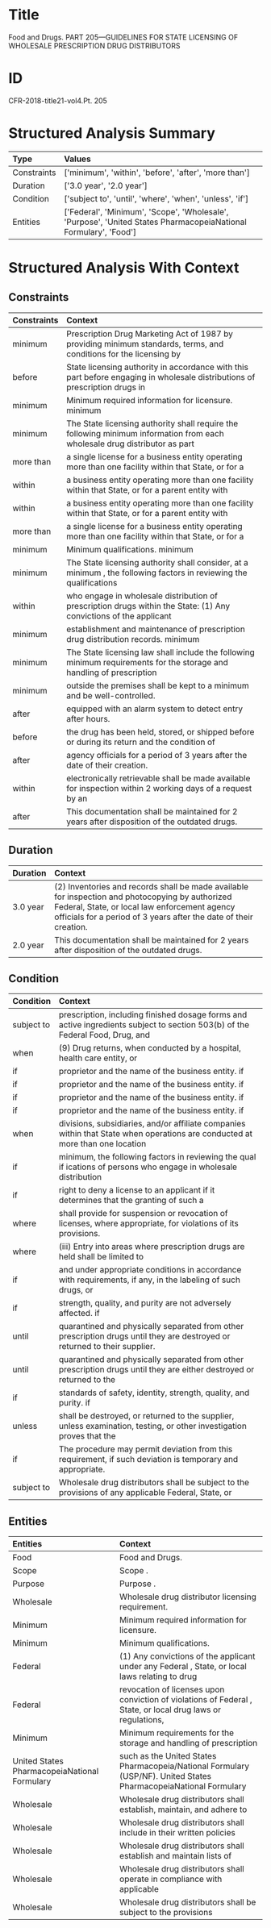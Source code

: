 # Title

 Food and Drugs. PART 205—GUIDELINES FOR STATE LICENSING OF WHOLESALE PRESCRIPTION DRUG DISTRIBUTORS


# ID

 CFR-2018-title21-vol4.Pt. 205


# Structured Analysis Summary

| Type        | Values                                                                                                          |
|:------------|:----------------------------------------------------------------------------------------------------------------|
| Constraints | ['minimum', 'within', 'before', 'after', 'more than']                                                           |
| Duration    | ['3.0 year', '2.0 year']                                                                                        |
| Condition   | ['subject to', 'until', 'where', 'when', 'unless', 'if']                                                        |
| Entities    | ['Federal', 'Minimum', 'Scope', 'Wholesale', 'Purpose', 'United States PharmacopeiaNational Formulary', 'Food'] |


# Structured Analysis With Context

 


## Constraints

| Constraints   | Context                                                                                                                    |
|:--------------|:---------------------------------------------------------------------------------------------------------------------------|
| minimum       | Prescription Drug Marketing Act of 1987 by providing minimum standards, terms, and conditions for the licensing by         |
| before        | State licensing authority in accordance with this part before engaging in wholesale distributions of prescription drugs in |
| minimum       | Minimum required information for licensure. minimum                                                                        |
| minimum       | The State licensing authority shall require the following minimum information from each wholesale drug distributor as part |
| more than     | a single license for a business entity operating more than one facility within that State, or for a                        |
| within        | a business entity operating more than one facility within that State, or for a parent entity with                          |
| within        | a business entity operating more than one facility within that State, or for a parent entity with                          |
| more than     | a single license for a business entity operating more than one facility within that State, or for a                        |
| minimum       | Minimum qualifications. minimum                                                                                            |
| minimum       | The State licensing authority shall consider, at a minimum , the following factors in reviewing the qualifications         |
| within        | who engage in wholesale distribution of prescription drugs within the State: (1) Any convictions of the applicant          |
| minimum       | establishment and maintenance of prescription drug distribution records. minimum                                           |
| minimum       | The State licensing law shall include the following  minimum requirements for the storage and handling of prescription     |
| minimum       | outside the premises shall be kept to a minimum  and be well-controlled.                                                   |
| after         | equipped with an alarm system to detect entry after  hours.                                                                |
| before        | the drug has been held, stored, or shipped before or during its return and the condition of                                |
| after         | agency officials for a period of 3 years after  the date of their creation.                                                |
| within        | electronically retrievable shall be made available for inspection within 2 working days of a request by an                 |
| after         | This documentation shall be maintained for 2 years  after  disposition of the outdated drugs.                              |


## Duration

| Duration   | Context                                                                                                                                                                                                               |
|:-----------|:----------------------------------------------------------------------------------------------------------------------------------------------------------------------------------------------------------------------|
| 3.0 year   | (2) Inventories and records shall be made available for inspection and photocopying by authorized Federal, State, or local law enforcement agency officials for a period of 3 years after the date of their creation. |
| 2.0 year   | This documentation shall be maintained for 2 years after disposition of the outdated drugs.                                                                                                                           |


## Condition

| Condition   | Context                                                                                                                       |
|:------------|:------------------------------------------------------------------------------------------------------------------------------|
| subject to  | prescription, including finished dosage forms and active ingredients subject to section 503(b) of the Federal Food, Drug, and |
| when        | (9) Drug returns,  when conducted by a hospital, health care entity, or                                                       |
| if          | proprietor and the name of the business entity. if                                                                            |
| if          | proprietor and the name of the business entity. if                                                                            |
| if          | proprietor and the name of the business entity. if                                                                            |
| if          | proprietor and the name of the business entity. if                                                                            |
| when        | divisions, subsidiaries, and/or affiliate companies within that State when operations are conducted at more than one location |
| if          | minimum, the following factors in reviewing the qual if ications of persons who engage in wholesale distribution              |
| if          | right to deny a license to an applicant if it determines that the granting of such a                                          |
| where       | shall provide for suspension or revocation of licenses, where  appropriate, for violations of its provisions.                 |
| where       | (iii) Entry into areas  where prescription drugs are held shall be limited to                                                 |
| if          | and under appropriate conditions in accordance with requirements, if any, in the labeling of such drugs, or                   |
| if          | strength, quality, and purity are not adversely affected. if                                                                  |
| until       | quarantined and physically separated from other prescription drugs until  they are destroyed or returned to their supplier.   |
| until       | quarantined and physically separated from other prescription drugs until they are either destroyed or returned to the         |
| if          | standards of safety, identity, strength, quality, and purity. if                                                              |
| unless      | shall be destroyed, or returned to the supplier, unless examination, testing, or other investigation proves that the          |
| if          | The procedure may permit deviation from this requirement,  if  such deviation is temporary and appropriate.                   |
| subject to  | Wholesale drug distributors shall be  subject to the provisions of any applicable Federal, State, or                          |


## Entities

| Entities                                     | Context                                                                                                          |
|:---------------------------------------------|:-----------------------------------------------------------------------------------------------------------------|
| Food                                         | Food  and Drugs.                                                                                                 |
| Scope                                        | Scope .                                                                                                          |
| Purpose                                      | Purpose .                                                                                                        |
| Wholesale                                    | Wholesale  drug distributor licensing requirement.                                                               |
| Minimum                                      | Minimum  required information for licensure.                                                                     |
| Minimum                                      | Minimum  qualifications.                                                                                         |
| Federal                                      | (1) Any convictions of the applicant under any Federal , State, or local laws relating to drug                   |
| Federal                                      | revocation of licenses upon conviction of violations of Federal , State, or local drug laws or regulations,      |
| Minimum                                      | Minimum requirements for the storage and handling of prescription                                                |
| United States PharmacopeiaNational Formulary | such as the United States Pharmacopeia/National Formulary (USP/NF). United States PharmacopeiaNational Formulary |
| Wholesale                                    | Wholesale drug distributors shall establish, maintain, and adhere to                                             |
| Wholesale                                    | Wholesale drug distributors shall include in their written policies                                              |
| Wholesale                                    | Wholesale drug distributors shall establish and maintain lists of                                                |
| Wholesale                                    | Wholesale drug distributors shall operate in compliance with applicable                                          |
| Wholesale                                    | Wholesale drug distributors shall be subject to the provisions                                                   |


